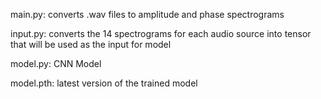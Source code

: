 main.py: converts .wav files to amplitude and phase spectrograms

input.py: converts the 14 spectrograms for each audio source into tensor that will be used as the input for model

model.py: CNN Model

model.pth: latest version of the trained model
